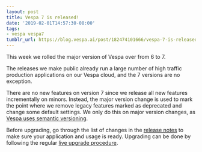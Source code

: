 ```yaml
---
layout: post
title: Vespa 7 is released!
date: '2019-02-01T14:57:30-08:00'
tags:
- vespa vespa7
tumblr_url: https://blog.vespa.ai/post/182474101666/vespa-7-is-released
---
```

This week we rolled the major version of Vespa over from 6 to 7.

The releases we make public already run a large number of high traffic production applications on our Vespa cloud, and the 7 versions are no exception.

There are no new features on version 7 since we release all new features incrementally on minors. Instead, the major version change is used to mark the point where we remove legacy features marked as deprecated and change some default settings. We only do this on major version changes, as [Vespa uses semantic versioning](https://docs.vespa.ai/en/vespa-versions.html).

Before upgrading, go through the list of changes in the [release notes](https://docs.vespa.ai/en/vespa7-release-notes.html) to make sure your application and usage is ready. Upgrading can be done by following the regular [live upgrade procedure](https://docs.vespa.ai/en/operations/live-upgrade.html).

